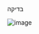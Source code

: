בדיקה

![image](https://github.com/noam-honig/trempim/assets/16635859/dc4f9ea3-d6dd-4e42-8eef-72dadea48318)
